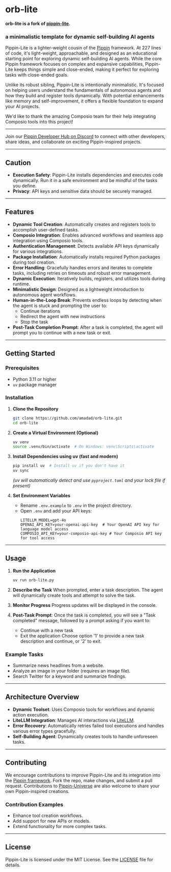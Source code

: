 # orb-lite

**orb-lite is a fork of [pippin-lite](https://github.com/pippinlovesyou/pippin-lite).**

### a minimalistic template for dynamic self-building AI agents

Pippin-Lite is a lighter-weight cousin of the [Pippin](https://github.com/pippinlovesyou/pippin) framework. At 227 lines of code, it's light-weight, approachable, and designed as an educational starting point for exploring dynamic self-building AI agents. While the core Pippin framework focuses on complex and expansive capabilities, Pippin-Lite keeps things simple and close-ended, making it perfect for exploring tasks with close-ended goals.

Unlike its robust sibling, Pippin-Lite is intentionally minimalistic. It's focused on helping users understand the fundamentals of autonomous agents and how they build and register tools dynamically. With potential enhancements like memory and self-improvement, it offers a flexible foundation to expand your AI projects.

We'd like to thank the amazing Composio team for their help integrating Composio tools into this project!

---

Join our [Pippin Developer Hub on Discord](https://discord.gg/BJsZvZB8) to connect with other developers, share ideas, and collaborate on exciting Pippin-inspired projects.

---

## **Caution**

- **Execution Safety**: Pippin-Lite installs dependencies and executes code dynamically. Run it in a safe environment and be mindful of the tasks you define.
- **Privacy**: API keys and sensitive data should be securely managed.

---
## **Features**

- **Dynamic Tool Creation**: Automatically creates and registers tools to accomplish user-defined tasks.
- **Composio Integration**: Enables advanced workflows and seamless app integration using Composio tools.
- **Authentication Management**: Detects available API keys dynamically for various integrations.
- **Package Installation**: Automatically installs required Python packages during tool creation.
- **Error Handling**: Gracefully handles errors and iterates to complete tasks, including retries on timeouts and robust error management.
- **Dynamic Execution**: Iteratively builds, registers, and utilizes tools during runtime.
- **Minimalistic Design**: Designed as a lightweight introduction to autonomous agent workflows.
- **Human-in-the-Loop Break**:  Prevents endless loops by detecting when the agent is stuck and prompting the user to:
    - Continue iterations
    - Redirect the agent with new instructions
    - Stop the task
- **Post-Task Completion Prompt**: After a task is completed, the agent will prompt you to continue with a new task or exit.

---

## **Getting Started**

### **Prerequisites**

- Python 3.11 or higher
- `uv` package manager

### **Installation**

1. **Clone the Repository**
   ```bash
   git clone https://github.com/amadad/orb-lite.git
   cd orb-lite
   ```

2. **Create a Virtual Environment (Optional)**
   ```bash
   uv venv
   source .venv/bin/activate  # On Windows: venv\Scripts\activate
   ```

3. **Install Dependencies using uv (fast and modern)**
   ```bash
   pip install uv  # Install uv if you don't have it
   uv sync
   ```
   *(uv will automatically detect and use `pyproject.toml` and your lock file if present)*

4. **Set Environment Variables**
   - Rename `.env.example` to `.env` in the project directory.
   - Open `.env` and add your API keys:
     ```env
     LITELLM_MODEL=gpt-4o
     OPENAI_API_KEY=your-openai-api-key  # Your OpenAI API key for language model access
     COMPOSIO_API_KEY=your-composio-api-key # Your Composio API key for tool access
     ```

---

## **Usage**

1. **Run the Application**
   ```bash
   uv run orb-lite.py
   ```

2. **Describe the Task**
   When prompted, enter a task description. The agent will dynamically create tools and attempt to solve the task.

3. **Monitor Progress**
   Progress updates will be displayed in the console.

4. **Post-Task Prompt**:
   Once the task is completed, you will see a "Task completed" message, followed by a prompt asking if you want to:
    - Continue with a new task
    - Exit the application
   Choose option '1' to provide a new task description and continue, or '2' to exit.

### **Example Tasks**
- Summarize news headlines from a website.
- Analyze an image in your folder (requires an image file).
- Search Twitter for a keyword and summarize findings.

---

## **Architecture Overview**

- **Dynamic Toolset**: Uses Composio tools for workflows and dynamic action execution.
- **LiteLLM Integration**: Manages AI interactions via [LiteLLM](https://github.com/litellm).
- **Error Recovery**: Automatically retries failed tool executions and handles various error types gracefully.
- **Self-Building Agent**: Dynamically creates tools to handle unforeseen tasks.

---

## **Contributing**

We encourage contributions to improve Pippin-Lite and its integration into the [Pippin framework](https://github.com/pippinlovesyou/pippin). Fork the repo, make changes, and submit a pull request. Contributions to [Pippin-Universe](https://github.com/pippinlovesyou/pippin-universe) are also welcome to share your own Pippin-inspired creations.

### **Contribution Examples**
- Enhance tool creation workflows.
- Add support for new APIs or models.
- Extend functionality for more complex tasks.

---


## **License**

Pippin-Lite is licensed under the MIT License. See the [LICENSE](LICENSE) file for details.